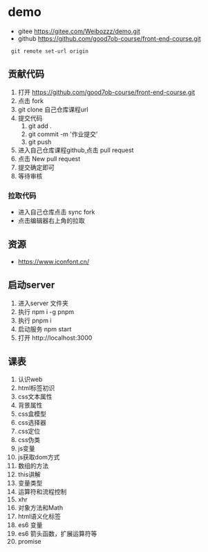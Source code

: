 # demo
- gitee https://gitee.com/Weibozzz/demo.git
- github https://github.com/good7ob-course/front-end-course.git
```shell
 git remote set-url origin 
```

## 贡献代码
1. 打开 https://github.com/good7ob-course/front-end-course.git
2. 点击 fork
3. git clone 自己仓库课程url
4. 提交代码
   1. git add .
   2. git commit -m '作业提交'
   3. git push
5. 进入自己仓库课程github,点击 pull request
6. 点击 New pull request
7. 提交确定即可
8. 等待审核
### 拉取代码
- 进入自己仓库点击 sync fork
- 点击编辑器右上角的拉取
## 资源
- https://www.iconfont.cn/
## 启动server
1. 进入server 文件夹
2. 执行 npm i -g pnpm
3. 执行 pnpm i
4. 启动服务 npm start 
5. 打开 http://localhost:3000
## 课表
1. 认识web
2. html标签初识
3. css文本属性
4. 背景属性
5. css盒模型
6. css选择器
7. css定位
8. css伪类
9. js变量
10. js获取dom方式
11. 数组的方法
12. this讲解
13. 变量类型
14. 运算符和流程控制
15. xhr
16. 对象方法和Math
17. html语义化标签
18. es6 变量
19. es6 箭头函数，扩展运算符等
20. promise
